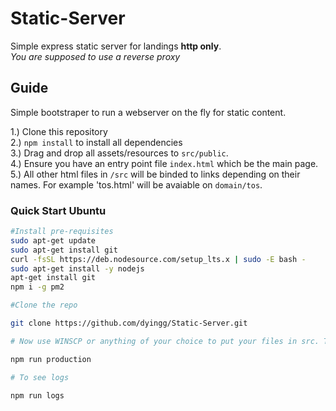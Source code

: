 # Static-Server
Simple express static server for landings **http only**.  
*You are supposed to use a reverse proxy*


## Guide

Simple bootstraper to run a webserver on the fly for static content.

1.) Clone this repository   
2.) `npm install` to install all dependencies  
3.) Drag and drop all assets/resources to `src/public`.   
4.) Ensure you have an entry point file `index.html` which be the main page.  
5.) All other html files in `/src` will be binded to links depending on their names. For example 'tos.html' will be avaiable on `domain/tos`.


### Quick Start Ubuntu


```sh
#Install pre-requisites
sudo apt-get update
sudo apt-get install git
curl -fsSL https://deb.nodesource.com/setup_lts.x | sudo -E bash -
sudo apt-get install -y nodejs
apt-get install git
npm i -g pm2

#Clone the repo 

git clone https://github.com/dyingg/Static-Server.git

# Now use WINSCP or anything of your choice to put your files in src. Then

npm run production

# To see logs

npm run logs
```
